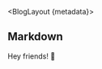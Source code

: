 <script context="module" lang="ts">
	import type { Metadata } from '../lib';
	import BlogLayout from '$lib/BlogLayout.svelte';
	import image from './image.png';

	export let metadata: Metadata = {
		title: 'Introducing Fuiz',
		description: 'First post.',
		date: new Date('2023-12-06T17:00:00-04:00'),
		image,
		imageAlt: "Fuiz: Host Live Quizzes Freely",
		published: false
	};
</script>

<BlogLayout {metadata}>

## Markdown

Hey friends! 👋

</BlogLayout>

